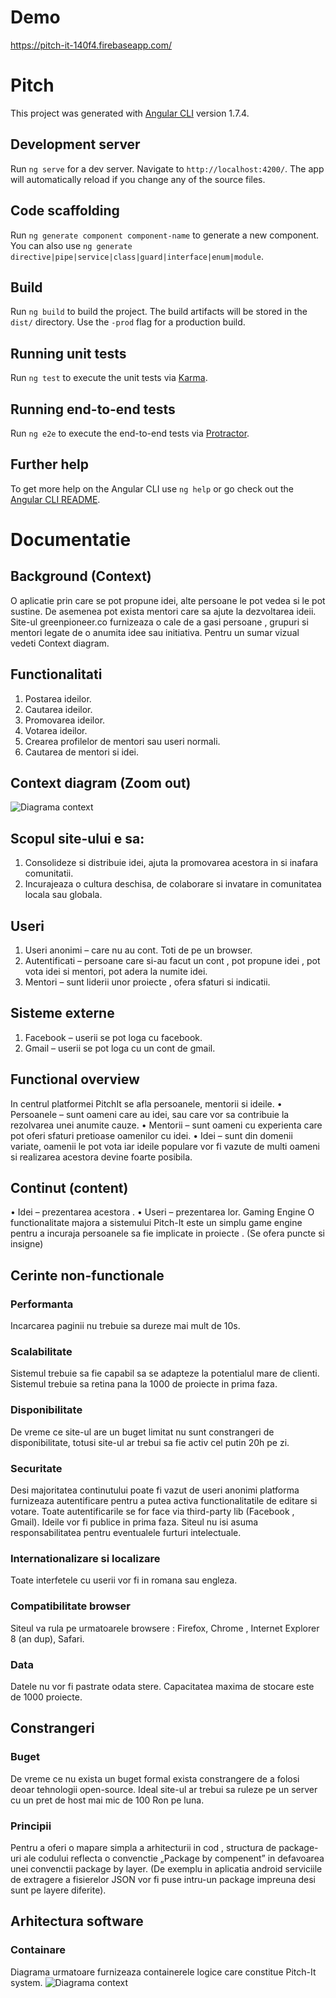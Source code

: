 # Demo 
https://pitch-it-140f4.firebaseapp.com/

# Pitch

This project was generated with [Angular CLI](https://github.com/angular/angular-cli) version 1.7.4.

## Development server

Run `ng serve` for a dev server. Navigate to `http://localhost:4200/`. The app will automatically reload if you change any of the source files.

## Code scaffolding

Run `ng generate component component-name` to generate a new component. You can also use `ng generate directive|pipe|service|class|guard|interface|enum|module`.

## Build

Run `ng build` to build the project. The build artifacts will be stored in the `dist/` directory. Use the `-prod` flag for a production build.

## Running unit tests

Run `ng test` to execute the unit tests via [Karma](https://karma-runner.github.io).

## Running end-to-end tests

Run `ng e2e` to execute the end-to-end tests via [Protractor](http://www.protractortest.org/).

## Further help

To get more help on the Angular CLI use `ng help` or go check out the [Angular CLI README](https://github.com/angular/angular-cli/blob/master/README.md).

# Documentatie

## Background (Context)
O aplicatie prin care se pot propune idei, alte persoane le pot vedea si le pot sustine. De asemenea pot exista mentori care sa ajute la dezvoltarea ideii.
Site-ul greenpioneer.co furnizeaza o cale de a gasi persoane , grupuri si mentori legate de o anumita idee sau initiativa.
Pentru un sumar vizual vedeti Context diagram.

## Functionalitati
1.	Postarea ideilor.
2.	Cautarea ideilor.
3.	Promovarea ideilor. 
4.	Votarea ideilor.
5.	Crearea profilelor de mentori sau useri normali.
6.	Cautarea de mentori si idei.

## Context diagram (Zoom out)
![Diagrama context](context_diagram.png)

## Scopul site-ului e sa:
1.	Consolideze si distribuie idei, ajuta la promovarea acestora in si inafara comunitatii.
2.	Incurajeaza o cultura deschisa, de colaborare si invatare in comunitatea locala sau globala.

## Useri
1.	Useri anonimi – care nu au cont. Toti de pe un browser.
2.	Autentificati – persoane care si-au facut un  cont , pot propune idei , pot vota idei si mentori, pot adera la numite idei.
3.	Mentori – sunt liderii unor proiecte , ofera sfaturi si indicatii. 

## Sisteme externe
1.	Facebook – userii se pot loga cu facebook.
2.	Gmail – userii se pot loga cu un cont de gmail.


## Functional overview
In centrul platformei PitchIt se afla persoanele, mentorii si ideile.
•	Persoanele – sunt oameni care au idei, sau care vor sa contribuie la rezolvarea unei anumite cauze.
•	Mentorii – sunt oameni cu experienta care pot oferi sfaturi pretioase oamenilor cu idei.
•	Idei – sunt din domenii variate, oamenii le pot vota iar ideile populare vor fi vazute de multi oameni si realizarea acestora devine foarte posibila.

## Continut (content)
•	Idei – prezentarea acestora .
•	Useri – prezentarea lor. 
Gaming Engine 
O functionalitate majora a sistemului Pitch-It este un simplu game engine pentru a incuraja persoanele sa fie implicate in proiecte . (Se ofera puncte  si insigne)


## Cerinte non-functionale
### Performanta
Incarcarea paginii nu trebuie sa dureze mai mult de 10s.
### Scalabilitate
Sistemul trebuie sa fie capabil sa se adapteze la potentialul mare de clienti.
Sistemul trebuie sa retina pana la 1000 de proiecte in prima faza.
### Disponibilitate
De vreme ce site-ul are un buget limitat nu sunt constrangeri de disponibilitate, totusi site-ul ar trebui sa fie activ cel putin 20h pe zi.
### Securitate
Desi majoritatea continutului poate fi vazut de useri anonimi platforma furnizeaza autentificare pentru a putea activa functionalitatile de editare si votare.
Toate autentificarile se for face via third-party lib (Facebook , Gmail).
Ideile vor fi publice in prima faza. Siteul nu isi asuma responsabilitatea pentru eventualele furturi intelectuale.
### Internationalizare si localizare
Toate interfetele cu userii vor fi in romana sau engleza.
### Compatibilitate browser
Siteul va rula pe urmatoarele browsere : Firefox, Chrome , Internet Explorer 8 (an dup), Safari.
### Data
Datele nu vor fi pastrate odata stere. 
Capacitatea maxima de stocare este de 1000 proiecte.

## Constrangeri
### Buget 
De vreme ce nu exista un buget formal exista constrangere de a folosi deoar tehnologii open-source. Ideal site-ul ar trebui sa ruleze pe un server cu un pret de host mai mic de 100 Ron pe luna.
### Principii 
Pentru a oferi o mapare simpla a arhitecturii in cod , structura de package-uri ale codului reflecta o convenctie „Package by compenent” in defavoarea unei convenctii package by layer.  (De exemplu in aplicatia android serviciile de extragere a fisierelor JSON vor fi puse intru-un package impreuna desi sunt pe layere diferite).

## Arhitectura software
### Containare 
Diagrama urmatoare furnizeaza containerele logice care constitue Pitch-It system. 
![Diagrama context](containers_diagram.png)

